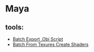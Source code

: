 # Maya

## tools:
- [Batch Export .Obj Script](./batch_export_obj.md)
- [Batch From Texures Create Shaders](./tool_from_textures_to_shaders.md)